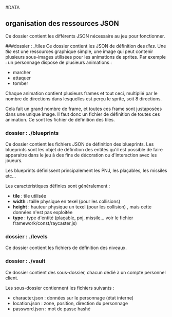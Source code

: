 #DATA
## organisation des ressources JSON

Ce dossier contient les différents JSON nécessaire au jeu pour fonctionner.


###dossier : ./tiles
Ce dossier contient les JSON de définition des _tiles_.
Une _tile_ est une ressources graphique simple, une image qui peut contenir plusieurs sous-images
utilisées pour les animations de sprites. 
Par exemple : un personnage dispose de plusieurs animations :
- marcher
- attaquer
- tomber

Chaque animation contient plusieurs frames et tout ceci, multiplié par le nombre de directions
dans lesquelles est perçu le sprite, soit 8 directions.

Cela fait un grand nombre de frame, et toutes ces frame sont justaposées dans une unique image.
Il faut donc un fichier de définition de toutes ces animation.
Ce sont les fichier de définition des tiles.


### dossier : ./blueprints
Ce dossier contient les fichiers JSON de définition des blueprints.
Les blueprints sont les objet de définition des entités qu'il est possible de faire apparaitre
dans le jeu à des fins de décoration ou d'interaction avec les joueurs.

Les blueprints définissent principalement les PNJ, les plaçables, les missiles etc...


Les caractéristiques définies sont généralement :
- __tile__ : tile utilisée
- __width__ : taille physique en texel (pour les collisions)
- __height__ : hauteur physique un texel (pour les collision) , mais cette données n'est pas exploitée
- __type__ : type d'entité (plaçable, pnj, missile... voir le fichier framework/const/raycaster.js)



### dossier : ./levels
Ce dossier contient les fichiers de définition des niveaux.


### dossier : ./vault
Ce dossier contient des sous-dossier, chacun dédié à un compte personnel client.

Les sous-dossier contiennent les fichiers suivants :
- character.json : données sur le personnage (état interne)
- location.json : zone, position, direction du personnage
- password.json : mot de passe hashé

